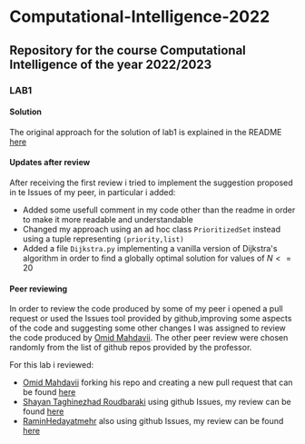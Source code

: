 # Computational-Intelligence-2022
## Repository for the course Computational Intelligence of the year 2022/2023

### LAB1
#### Solution
The original approach for the solution of lab1 is explained in the README [here](https://github.com/lorenzobellino/Computational-Intelligence-2022/blob/main/lab1/README.md)
#### Updates after review
After receiving the first review i tried to implement the suggestion proposed in te Issues of my peer, in particular i added:
- Added some usefull comment in my code other than the readme in order to make it more readable and understandable
- Changed my approach using an ad hoc class ```PrioritizedSet``` instead using a tuple representing ```(priority,list)```
- Added a file ```Dijkstra.py``` implementing a vanilla version of Dijkstra's algorithm in order to find a globally optimal solution for values of $N <= 20$

#### Peer reviewing
In order to review the code produced by some of my peer i opened a pull request or used the Issues tool provided by github,improving some aspects of the code and suggesting some other changes
I was assigned to review the code produced by [Omid Mahdavii](https://github.com/OmidMahdavii/Computational-Intelligence-Course). The other peer review were chosen randomly from the list of github repos provided by the professor.

For this lab i reviewed:
- [Omid Mahdavii](https://github.com/OmidMahdavii/Computational-Intelligence-Course) forking his repo and creating a new pull request that can be found [here](https://github.com/OmidMahdavii/Computational-Intelligence-Course/pull/1)
- [Shayan Taghinezhad Roudbaraki](https://github.com/drustthecoder) using github Issues, my review can be found [here](https://github.com/drustthecoder/CI/issues/3)
- [RaminHedayatmehr](https://github.com/RaminHedayatmehr) also using github Issues, my review can be found [here](https://github.com/RaminHedayatmehr/CI-2022-23/issues/3)